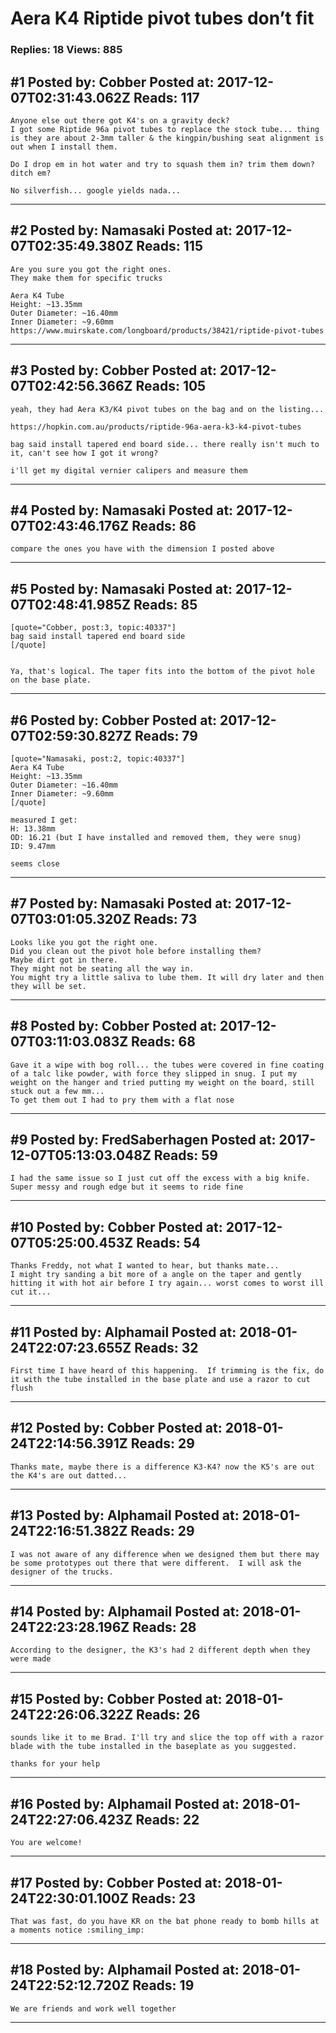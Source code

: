 # Aera K4 Riptide pivot tubes don&rsquo;t fit

### Replies: 18 Views: 885

## \#1 Posted by: Cobber Posted at: 2017-12-07T02:31:43.062Z Reads: 117

```
Anyone else out there got K4's on a gravity deck?
I got some Riptide 96a pivot tubes to replace the stock tube... thing is they are about 2-3mm taller & the kingpin/bushing seat alignment is out when I install them.

Do I drop em in hot water and try to squash them in? trim them down? ditch em?

No silverfish... google yields nada...
```

---
## \#2 Posted by: Namasaki Posted at: 2017-12-07T02:35:49.380Z Reads: 115

```
Are you sure you got the right ones.
They make them for specific trucks

Aera K4 Tube 
Height: ~13.35mm 
Outer Diameter: ~16.40mm 
Inner Diameter: ~9.60mm
https://www.muirskate.com/longboard/products/38421/riptide-pivot-tubes
```

---
## \#3 Posted by: Cobber Posted at: 2017-12-07T02:42:56.366Z Reads: 105

```
yeah, they had Aera K3/K4 pivot tubes on the bag and on the listing...

https://hopkin.com.au/products/riptide-96a-aera-k3-k4-pivot-tubes

bag said install tapered end board side... there really isn't much to it, can't see how I got it wrong?

i'll get my digital vernier calipers and measure them
```

---
## \#4 Posted by: Namasaki Posted at: 2017-12-07T02:43:46.176Z Reads: 86

```
compare the ones you have with the dimension I posted above
```

---
## \#5 Posted by: Namasaki Posted at: 2017-12-07T02:48:41.985Z Reads: 85

```
[quote="Cobber, post:3, topic:40337"]
bag said install tapered end board side
[/quote]


Ya, that's logical. The taper fits into the bottom of the pivot hole on the base plate.
```

---
## \#6 Posted by: Cobber Posted at: 2017-12-07T02:59:30.827Z Reads: 79

```
[quote="Namasaki, post:2, topic:40337"]
Aera K4 Tube 
Height: ~13.35mm 
Outer Diameter: ~16.40mm 
Inner Diameter: ~9.60mm
[/quote]

measured I get:
H: 13.38mm
OD: 16.21 (but I have installed and removed them, they were snug)
ID: 9.47mm

seems close
```

---
## \#7 Posted by: Namasaki Posted at: 2017-12-07T03:01:05.320Z Reads: 73

```
Looks like you got the right one.
Did you clean out the pivot hole before installing them?
Maybe dirt got in there.
They might not be seating all the way in. 
You might try a little saliva to lube them. It will dry later and then they will be set.
```

---
## \#8 Posted by: Cobber Posted at: 2017-12-07T03:11:03.083Z Reads: 68

```
Gave it a wipe with bog roll... the tubes were covered in fine coating of a talc like powder, with force they slipped in snug. I put my weight on the hanger and tried putting my weight on the board, still stuck out a few mm...
To get them out I had to pry them with a flat nose
```

---
## \#9 Posted by: FredSaberhagen Posted at: 2017-12-07T05:13:03.048Z Reads: 59

```
I had the same issue so I just cut off the excess with a big knife.  Super messy and rough edge but it seems to ride fine
```

---
## \#10 Posted by: Cobber Posted at: 2017-12-07T05:25:00.453Z Reads: 54

```
Thanks Freddy, not what I wanted to hear, but thanks mate...
I might try sanding a bit more of a angle on the taper and gently hitting it with hot air before I try again... worst comes to worst ill cut it...
```

---
## \#11 Posted by: Alphamail Posted at: 2018-01-24T22:07:23.655Z Reads: 32

```
First time I have heard of this happening.  If trimming is the fix, do it with the tube installed in the base plate and use a razor to cut flush
```

---
## \#12 Posted by: Cobber Posted at: 2018-01-24T22:14:56.391Z Reads: 29

```
Thanks mate, maybe there is a difference K3-K4? now the K5's are out the K4's are out datted...
```

---
## \#13 Posted by: Alphamail Posted at: 2018-01-24T22:16:51.382Z Reads: 29

```
I was not aware of any difference when we designed them but there may be some prototypes out there that were different.  I will ask the designer of the trucks.
```

---
## \#14 Posted by: Alphamail Posted at: 2018-01-24T22:23:28.196Z Reads: 28

```
According to the designer, the K3's had 2 different depth when they were made
```

---
## \#15 Posted by: Cobber Posted at: 2018-01-24T22:26:06.322Z Reads: 26

```
sounds like it to me Brad. I'll try and slice the top off with a razor blade with the tube installed in the baseplate as you suggested.

thanks for your help
```

---
## \#16 Posted by: Alphamail Posted at: 2018-01-24T22:27:06.423Z Reads: 22

```
You are welcome!
```

---
## \#17 Posted by: Cobber Posted at: 2018-01-24T22:30:01.100Z Reads: 23

```
That was fast, do you have KR on the bat phone ready to bomb hills at a moments notice :smiling_imp:
```

---
## \#18 Posted by: Alphamail Posted at: 2018-01-24T22:52:12.720Z Reads: 19

```
We are friends and work well together
```

---
